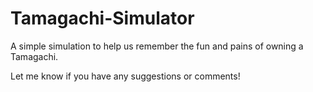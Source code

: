 # Tamagachi-Simulator

A simple simulation to help us remember the fun and pains of owning a Tamagachi.

Let me know if you have any suggestions or comments!
